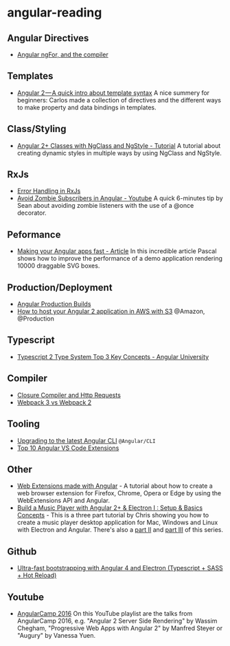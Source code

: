 # angular-reading

## Angular Directives
* [Angular ngFor, <ng-template> and the compiler](https://toddmotto.com/angular-ngfor-template-element)

## Templates
* [Angular 2 — A quick intro about template syntax](https://medium.com/front-end-hacking/angular-2-a-quick-intro-about-template-syntax-121f9b160a64)
A nice summery for beginners: Carlos made a collection of directives and the different ways to make property and data bindings in templates.

## Class/Styling
* [Angular 2+ Classes with NgClass and NgStyle - Tutorial](https://scotch.io/tutorials/angular-2-classes-with-ngclass-and-ngstyle)
A tutorial about creating dynamic styles in multiple ways by using NgClass and NgStyle.

## RxJs
* [Error Handling in RxJs](http://www.syntaxsuccess.com/viewarticle/error-handling-in-rxjs)
* [Avoid Zombie Subscribers in Angular - Youtube](https://www.youtube.com/watch?v=oV8b-rlyMdI)
A quick 6-minutes tip by Sean about avoiding zombie listeners with the use of a @once decorator.

## Peformance
* [Making your Angular apps fast - Article](https://blog.thoughtram.io/angular/2017/02/02/making-your-angular-app-fast.html)
In this incredible article Pascal shows how to improve the performance of a demo application rendering 10000 draggable SVG boxes.

## Production/Deployment
* [Angular Production Builds](http://www.syntaxsuccess.com/viewarticle/angular-production-builds)
* [How to host your Angular 2 application in AWS with S3](https://www.johnlouros.com/blog/host-your-angular-app-in-aws-s3)
@Amazon, @Production

## Typescript
* [Typescript 2 Type System Top 3 Key Concepts - Angular University](http://blog.angular-university.io/typescript-2-type-system-how-does-it-really-work-when-are-two-types-compatible-its-actually-quite-different-than-other-type-systems/)

## Compiler
* [Closure Compiler and Http Requests](http://www.syntaxsuccess.com/viewarticle/closure-compiler-and-http-requests)
* [Webpack 3 vs Webpack 2](http://www.syntaxsuccess.com/viewarticle/webpack-3-vs-webpack-2)

## Tooling
* [Upgrading to the latest Angular CLI](https://yakovfain.com/2017/02/05/upgrading-to-the-latest-angular-cli/)
`@Angular/CLI`
* [Top 10 Angular VS Code Extensions](http://devboosts.com/2017/02/08/top-10-vs-code-extensions/)

## Other
* [Web Extensions made with Angular](https://cito.github.io/blog/web-ext-with-angular/) - 
A tutorial about how to create a web browser extension for Firefox, Chrome, Opera or Edge by using the WebExtensions API and Angular.
* [Build a Music Player with Angular 2+ & Electron I : Setup & Basics Concepts](https://scotch.io/tutorials/build-a-music-player-with-angular-2-electron-i-setup-basics-concepts) - This is a three part tutorial by Chris showing you how to create a music player desktop application for Mac, Windows and Linux with Electron and Angular. There's also a [part II](https://scotch.io/tutorials/build-a-music-player-with-angular-electron-ii-making-the-ui) and [part III](https://scotch.io/tutorials/build-a-music-player-with-angular-electron-iii-bringing-it-all-together) of this series.

## Github
* [Ultra-fast bootstrapping with Angular 4 and Electron (Typescript + SASS + Hot Reload) ](https://github.com/maximegris/angular-electron)

## Youtube
* [AngularCamp 2016](https://www.youtube.com/playlist?list=PLB17qI-lepyhSdXvjSupwSMAMmOxpciUl)
On this YouTube playlist are the talks from AngularCamp 2016, e.g. "Angular 2 Server Side Rendering" by Wassim Chegham, "Progressive Web Apps with Angular 2" by Manfred Steyer or "Augury" by Vanessa Yuen.
